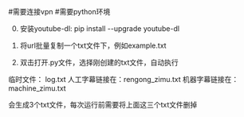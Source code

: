 #需要连接vpn
#需要python环境

0. 安装youtube-dl:
pip install --upgrade youtube-dl

1. 将url批量复制一个txt文件下，例如example.txt
2. 双击打开.py文件，选择刚创建的txt文件，自动执行

临时文件： log.txt
人工字幕链接在：rengong_zimu.txt
机器字幕链接在：machine_zimu.txt


会生成3个txt文件，每次运行前需要将上面这三个txt文件删掉
